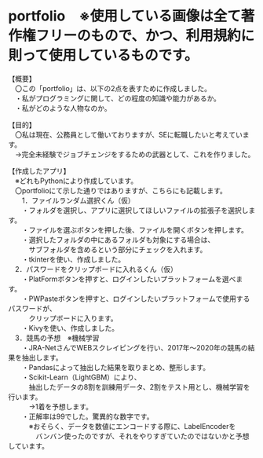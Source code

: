 # portfolio　※使用している画像は全て著作権フリーのもので、かつ、利用規約に則って使用しているものです。
【概要】<br>
　〇この「portfolio」は、以下の2点を表すために作成しました。<br>
 　・私がプログラミングに関して、どの程度の知識や能力があるか。<br>
   　・私がどのような人物なのか。<br>

【目的】<br>
　〇私は現在、公務員として働いておりますが、SEに転職したいと考えています。<br>
 　→完全未経験でジョブチェンジをするための武器として、これを作りました。<br>
 
【作成したアプリ】<br>
　※どれもPythonにより作成しています。<br>
　〇portfolioにて示した通りではありますが、こちらにも記載します。<br>
 　　1．ファイルランダム選択くん（仮）<br>
　　・フォルダを選択し、アプリに選択してほしいファイルの拡張子を選択します。<br>
　　・ファイルを選ぶボタンを押した後、ファイルを開くボタンを押します。<br>
　　・選択したフォルダの中にあるフォルダも対象にする場合は、<br>
  　　　サブフォルダを含めるという部分にチェックを入れます。<br>
　　・tkinterを使い、作成しました。<br>
   　2．パスワードをクリップボードに入れるくん（仮）<br>
　　・PlatFormボタンを押すと、ログインしたいプラットフォームを選べます。<br>
　　・PWPasteボタンを押すと、ログインしたいプラットフォームで使用するパスワードが、<br>
  　　　クリップボードに入ります。<br>
　　・Kivyを使い、作成しました。<br>
   　3．競馬の予想　※機械学習<br>
　　・JRA-NetさんでWEBスクレイピングを行い、2017年～2020年の競馬の結果を抽出します。<br>
　　・Pandasによって抽出した結果を取りまとめ、整形します。<br>
　　・Scikit-Learn（LightGBM）により、<br>
　　　抽出したデータの8割を訓練用データ、2割をテスト用とし、機械学習を行います。<br>
　　　→1着を予想します。<br>
　　・正解率は99でした。驚異的な数字です。<br>
　　　※おそらく、データを数値にエンコードする際に、LabelEncoderを<br>
　　　　バンバン使ったのですが、それをやりすぎていたのではないかと予想しています。<br>
<br>
